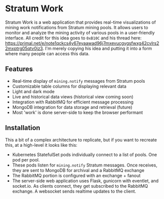 # Stratum Work

Stratum Work is a web application that provides real-time visualizations of mining work notifications from Stratum mining pools. It allows users to monitor and analyze the mining activity of various pools in a user-friendly interface. All credit for this idea goes to `0xB10C` and his thread here: https://primal.net/e/note1qckcs4y67eyaawad96j7mxevucgygsfwxg42cvlrs22mxptrg05qtv0jz3. I'm merely copying his idea and putting it into a form where many people can access this data.

## Features

- Real-time display of `mining.notify` messages from Stratum pools
- Customizable table columns for displaying relevant data
- Light and dark mode
- Live and historical data views (historical view coming soon)
- Integration with RabbitMQ for efficient message processing
- MongoDB integration for data storage and retrieval (future)
- Most 'work' is done server-side to keep the browser performant

## Installation

This a bit of a complex architecture to replicate, but if you want to recreate this, at a high-level it looks like this:

- Kubernetes StatefulSet pods individually connect to a list of pools. One pod per pool.
- These pods listen for `mining.notify` Stratum messages. Once receives, they are sent to MongoDB for archival and a RabbitMQ exchange
- The RabbitMQ portion is configured with an exchange + fanout
- The server-side web application uses Flask, gunicorn with eventlet, and socket.io. As clients connect, they get subscribed to the RabbitMQ exchange. A websocket sends realtime updates to the client.